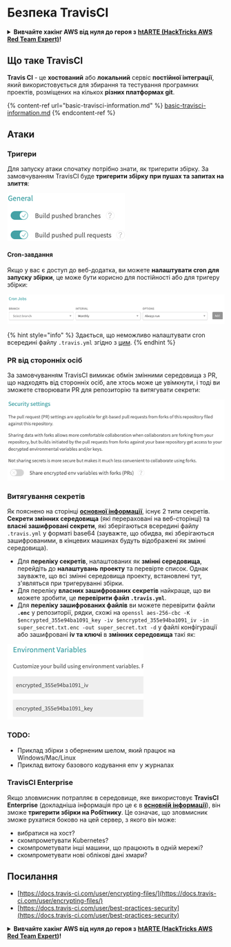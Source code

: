 # Безпека TravisCI

<details>

<summary><strong>Вивчайте хакінг AWS від нуля до героя з</strong> <a href="https://training.hacktricks.xyz/courses/arte"><strong>htARTE (HackTricks AWS Red Team Expert)</strong></a><strong>!</strong></summary>

Інші способи підтримки HackTricks:

* Якщо ви хочете побачити вашу **компанію в рекламі HackTricks** або **завантажити HackTricks у форматі PDF**, перевірте [**ПЛАНИ ПІДПИСКИ**](https://github.com/sponsors/carlospolop)!
* Отримайте [**офіційний PEASS & HackTricks мерч**](https://peass.creator-spring.com)
* Відкрийте для себе [**Сім'ю PEASS**](https://opensea.io/collection/the-peass-family), нашу колекцію ексклюзивних [**NFT**](https://opensea.io/collection/the-peass-family)
* **Приєднуйтесь до** 💬 [**групи Discord**](https://discord.gg/hRep4RUj7f) або [**групи telegram**](https://t.me/peass) або **слідкуйте** за нами на **Twitter** 🐦 [**@hacktricks\_live**](https://twitter.com/hacktricks\_live)**.**
* **Поділіться своїми хакерськими трюками, надсилайте PR до** [**HackTricks**](https://github.com/carlospolop/hacktricks) та [**HackTricks Cloud**](https://github.com/carlospolop/hacktricks-cloud) репозиторіїв.

</details>

## Що таке TravisCI

**Travis CI** - це **хостований** або **локальний** сервіс **постійної інтеграції**, який використовується для збирання та тестування програмних проектів, розміщених на кількох **різних платформах git**.

{% content-ref url="basic-travisci-information.md" %}
[basic-travisci-information.md](basic-travisci-information.md)
{% endcontent-ref %}

## Атаки

### Тригери

Для запуску атаки спочатку потрібно знати, як тригерити збірку. За замовчуванням TravisCI буде **тригерити збірку при пушах та запитах на злиття**:

![](<../../.gitbook/assets/image (19) (1).png>)

#### Cron-завдання

Якщо у вас є доступ до веб-додатка, ви можете **налаштувати cron для запуску збірки**, це може бути корисно для постійності або для тригеру збірки:

![](<../../.gitbook/assets/image (42).png>)

{% hint style="info" %}
Здається, що неможливо налаштувати cron всередині файлу `.travis.yml` згідно з [цим](https://github.com/travis-ci/travis-ci/issues/9162).
{% endhint %}

### PR від сторонніх осіб

За замовчуванням TravisCI вимикає обмін змінними середовища з PR, що надходять від сторонніх осіб, але хтось може це увімкнути, і тоді ви зможете створювати PR для репозиторію та витягувати секрети:

![](<../../.gitbook/assets/image (1) (1) (1) (1) (1) (1) (1) (1) (1) (1) (1) (1) (1) (1) (1) (1) (1) (1) (1) (1) (1) (1) (1) (1).png>)

### Витягування секретів

Як пояснено на сторінці [**основної інформації**](basic-travisci-information.md), існує 2 типи секретів. **Секрети змінних середовища** (які перераховані на веб-сторінці) та **власні зашифровані секрети**, які зберігаються всередині файлу `.travis.yml` у форматі base64 (зауважте, що обидва, які зберігаються зашифрованими, в кінцевих машинах будуть відображені як змінні середовища).

* Для **переліку секретів**, налаштованих як **змінні середовища**, перейдіть до **налаштувань** **проекту** та перевірте список. Однак зауважте, що всі змінні середовища проекту, встановлені тут, з'являться при тригеруванні збірки.
* Для переліку **власних зашифрованих секретів** найкраще, що ви можете зробити, це **перевірити файл `.travis.yml`**.
* Для **переліку зашифрованих файлів** ви можете перевірити файли **`.enc`** у репозиторії, рядки, схожі на `openssl aes-256-cbc -K $encrypted_355e94ba1091_key -iv $encrypted_355e94ba1091_iv -in super_secret.txt.enc -out super_secret.txt -d` у файлі конфігурації або зашифровані **iv та ключі** в **змінних середовища** такі як:

![](<../../.gitbook/assets/image (71).png>)

### TODO:

* Приклад збірки з оберненим шелом, який працює на Windows/Mac/Linux
* Приклад витоку базового кодування env у журналах

### TravisCI Enterprise

Якщо зловмисник потрапляє в середовище, яке використовує **TravisCI Enterprise** (докладніша інформація про це є в [**основній інформації**](basic-travisci-information.md#travisci-enterprise)), він зможе **тригерити збірки на Робітнику**. Це означає, що зловмисник зможе рухатися боково на цей сервер, з якого він може:

* вибратися на хост?
* скомпрометувати Kubernetes?
* скомпрометувати інші машини, що працюють в одній мережі?
* скомпрометувати нові облікові дані хмари?

## Посилання

* [https://docs.travis-ci.com/user/encrypting-files/](https://docs.travis-ci.com/user/encrypting-files/)
* [https://docs.travis-ci.com/user/best-practices-security](https://docs.travis-ci.com/user/best-practices-security)

<details>

<summary><strong>Вивчайте хакінг AWS від нуля до героя з</strong> <a href="https://training.hacktricks.xyz/courses/arte"><strong>htARTE (HackTricks AWS Red Team Expert)</strong></a><strong>!</strong></summary>

Інші способи підтримки HackTricks:

* Якщо ви хочете побачити вашу **компанію в рекламі HackTricks** або **завантажити HackTricks у форматі PDF**, перевірте [**ПЛАНИ ПІДПИСКИ**](https://github.com/sponsors/carlospolop)!
* Отримайте [**офіційний PEASS & HackTricks мерч**](https://peass.creator-spring.com)
* Відкрийте для себе [**Сім'ю PEASS**](https://opensea.io/collection/the-peass-family), нашу колекцію ексклюзивних [**NFT**](https://opensea.io/collection/the-peass-family)
* **Приєднуйтесь до** 💬 [**групи Discord**](https://discord.gg/hRep4RUj7f) або [**групи telegram**](https://t.me/peass) або **слідкуйте** за нами на **Twitter** 🐦 [**@hacktricks\_live**](https://twitter.com/hacktricks\_live)**.**
* **Поділіться своїми хакерськими трюками, надсилайте PR до** [**HackTricks**](https://github.com/carlospolop/hacktricks) та [**HackTricks Cloud**](https://github.com/carlospolop/hacktricks-cloud) репозиторіїв.

</details>
